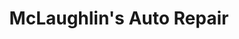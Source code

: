 ---
title: "McLaughlin's Auto Repair"
url: /east-millinocket/mclaughlins-auto-repair/
shop: Autowerkstatt
---